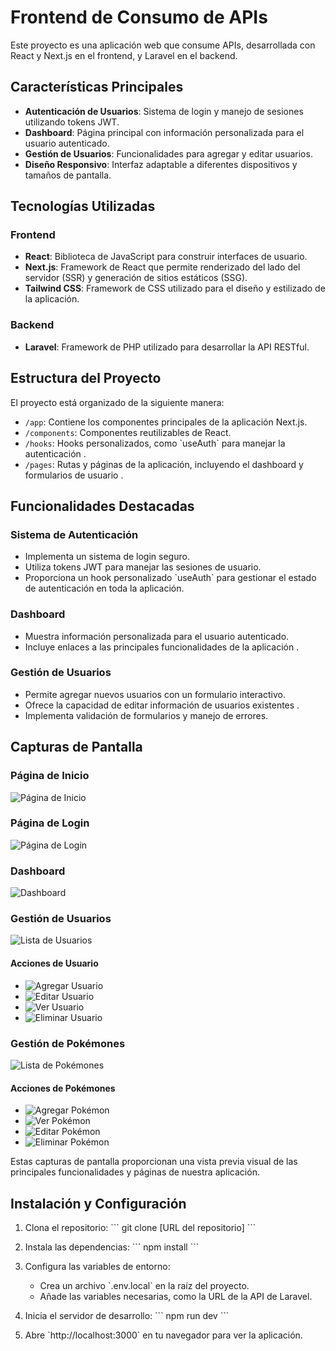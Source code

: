 # Frontend de Consumo de APIs

Este proyecto es una aplicación web que consume APIs, desarrollada con React y Next.js en el frontend, y Laravel en el backend.

## Características Principales

- **Autenticación de Usuarios**: Sistema de login y manejo de sesiones utilizando tokens JWT.
- **Dashboard**: Página principal con información personalizada para el usuario autenticado.
- **Gestión de Usuarios**: Funcionalidades para agregar y editar usuarios.
- **Diseño Responsivo**: Interfaz adaptable a diferentes dispositivos y tamaños de pantalla.

## Tecnologías Utilizadas

### Frontend
- **React**: Biblioteca de JavaScript para construir interfaces de usuario.
- **Next.js**: Framework de React que permite renderizado del lado del servidor (SSR) y generación de sitios estáticos (SSG).
- **Tailwind CSS**: Framework de CSS utilizado para el diseño y estilizado de la aplicación.

### Backend
- **Laravel**: Framework de PHP utilizado para desarrollar la API RESTful.

## Estructura del Proyecto

El proyecto está organizado de la siguiente manera:

- `/app`: Contiene los componentes principales de la aplicación Next.js.
- `/components`: Componentes reutilizables de React.
- `/hooks`: Hooks personalizados, como \`useAuth\` para manejar la autenticación .
- `/pages`: Rutas y páginas de la aplicación, incluyendo el dashboard y formularios de usuario .

## Funcionalidades Destacadas

### Sistema de Autenticación
- Implementa un sistema de login seguro.
- Utiliza tokens JWT para manejar las sesiones de usuario.
- Proporciona un hook personalizado \`useAuth\` para gestionar el estado de autenticación en toda la aplicación.

### Dashboard
- Muestra información personalizada para el usuario autenticado.
- Incluye enlaces a las principales funcionalidades de la aplicación .

### Gestión de Usuarios
- Permite agregar nuevos usuarios con un formulario interactivo.
- Ofrece la capacidad de editar información de usuarios existentes .
- Implementa validación de formularios y manejo de errores.

## Capturas de Pantalla

### Página de Inicio
![Página de Inicio](https://github.com/K451AKM/APIS-consumo2/blob/master/pagina%20inicio.jpg)

### Página de Login
![Página de Login](https://github.com/K451AKM/APIS-consumo2/blob/master/login.jpg)

### Dashboard
![Dashboard](https://github.com/K451AKM/APIS-consumo2/blob/master/ds.jpg)

### Gestión de Usuarios
![Lista de Usuarios](https://github.com/K451AKM/APIS-consumo2/blob/master/usersC.jpg)

#### Acciones de Usuario
- ![Agregar Usuario](https://github.com/K451AKM/APIS-consumo2/blob/master/agregarUsuario.jpg)
- ![Editar Usuario](https://github.com/K451AKM/APIS-consumo2/blob/master/usuarioEditado.jpg)
- ![Ver Usuario](https://github.com/K451AKM/APIS-consumo2/blob/master/verUsuario.jpg)
- ![Eliminar Usuario](https://github.com/K451AKM/APIS-consumo2/blob/master/eliminarUsuario.jpg)

### Gestión de Pokémones
![Lista de Pokémones](https://github.com/K451AKM/APIS-consumo2/blob/master/pokemones.jpg)

#### Acciones de Pokémones
- ![Agregar Pokémon](https://github.com/K451AKM/APIS-consumo2/blob/master/agregarPokemon.jpg)
- ![Ver Pokémon](https://github.com/K451AKM/APIS-consumo2/blob/master/verpokemon.jpg)
- ![Editar Pokémon](https://github.com/K451AKM/APIS-consumo2/blob/master/editar%20pokemon.jpg)
- ![Eliminar Pokémon](https://github.com/K451AKM/APIS-consumo2/blob/master/eliminarpokemon.jpg)

Estas capturas de pantalla proporcionan una vista previa visual de las principales funcionalidades y páginas de nuestra aplicación.

## Instalación y Configuración

1. Clona el repositorio:
   \`\`\`
   git clone [URL del repositorio]
   \`\`\`

2. Instala las dependencias:
   \`\`\`
   npm install
   \`\`\`

3. Configura las variables de entorno:
   - Crea un archivo \`.env.local\` en la raíz del proyecto.
   - Añade las variables necesarias, como la URL de la API de Laravel.

4. Inicia el servidor de desarrollo:
   \`\`\`
   npm run dev
   \`\`\`

5. Abre \`http://localhost:3000\` en tu navegador para ver la aplicación.


